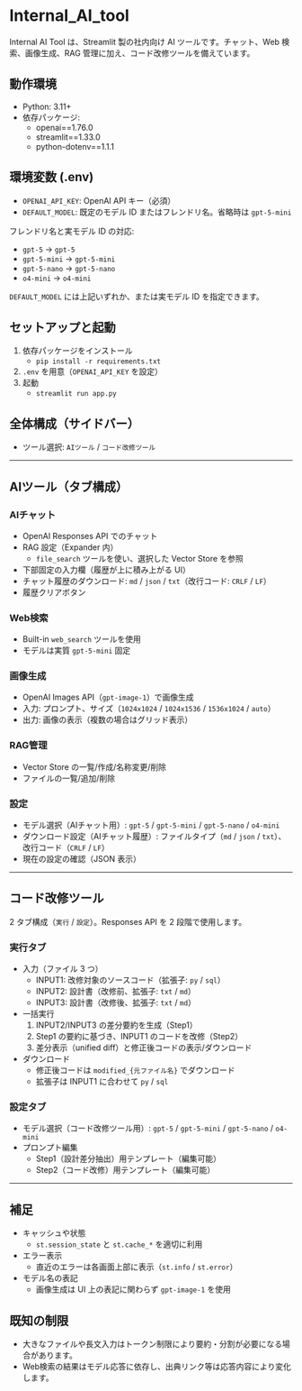 ﻿# Internal_AI_tool
Internal AI Tool は、Streamlit 製の社内向け AI ツールです。チャット、Web 検索、画像生成、RAG 管理に加え、コード改修ツールを備えています。

## 動作環境
- Python: 3.11+
- 依存パッケージ:
  - openai==1.76.0
  - streamlit==1.33.0
  - python-dotenv==1.1.1

## 環境変数 (.env)
- `OPENAI_API_KEY`: OpenAI API キー（必須）
- `DEFAULT_MODEL`: 既定のモデル ID またはフレンドリ名。省略時は `gpt-5-mini`

フレンドリ名と実モデル ID の対応:
- `gpt-5` → `gpt-5`
- `gpt-5-mini` → `gpt-5-mini`
- `gpt-5-nano` → `gpt-5-nano`
- `o4-mini` → `o4-mini`

`DEFAULT_MODEL` には上記いずれか、または実モデル ID を指定できます。

## セットアップと起動
1. 依存パッケージをインストール
   - `pip install -r requirements.txt`
2. `.env` を用意（`OPENAI_API_KEY` を設定）
3. 起動
   - `streamlit run app.py`

## 全体構成（サイドバー）
- ツール選択: `AIツール` / `コード改修ツール`

---

## AIツール（タブ構成）

### AIチャット
- OpenAI Responses API でのチャット
- RAG 設定（Expander 内）
  - `file_search` ツールを使い、選択した Vector Store を参照
- 下部固定の入力欄（履歴が上に積み上がる UI）
- チャット履歴のダウンロード: `md` / `json` / `txt`（改行コード: `CRLF` / `LF`）
- 履歴クリアボタン

### Web検索
- Built-in `web_search` ツールを使用
- モデルは実質 `gpt-5-mini` 固定

### 画像生成
- OpenAI Images API（`gpt-image-1`）で画像生成
- 入力: プロンプト、サイズ（`1024x1024` / `1024x1536` / `1536x1024` / `auto`）
- 出力: 画像の表示（複数の場合はグリッド表示）

### RAG管理
- Vector Store の一覧/作成/名称変更/削除
- ファイルの一覧/追加/削除

### 設定
- モデル選択（AIチャット用）: `gpt-5` / `gpt-5-mini` / `gpt-5-nano` / `o4-mini`
- ダウンロード設定（AIチャット履歴）: ファイルタイプ（`md` / `json` / `txt`）、改行コード（`CRLF` / `LF`）
- 現在の設定の確認（JSON 表示）

---

## コード改修ツール
2 タブ構成（`実行` / `設定`）。Responses API を 2 段階で使用します。

### 実行タブ
- 入力（ファイル 3 つ）
  - INPUT1: 改修対象のソースコード（拡張子: `py` / `sql`）
  - INPUT2: 設計書（改修前、拡張子: `txt` / `md`）
  - INPUT3: 設計書（改修後、拡張子: `txt` / `md`）
- 一括実行
  1) INPUT2/INPUT3 の差分要約を生成（Step1）
  2) Step1 の要約に基づき、INPUT1 のコードを改修（Step2）
  3) 差分表示（unified diff）と修正後コードの表示/ダウンロード
- ダウンロード
  - 修正後コードは `modified_{元ファイル名}` でダウンロード
  - 拡張子は INPUT1 に合わせて `py` / `sql`

### 設定タブ
- モデル選択（コード改修ツール用）: `gpt-5` / `gpt-5-mini` / `gpt-5-nano` / `o4-mini`
- プロンプト編集
  - Step1（設計差分抽出）用テンプレート（編集可能）
  - Step2（コード改修）用テンプレート（編集可能）

---

## 補足
- キャッシュや状態
  - `st.session_state` と `st.cache_*` を適切に利用
- エラー表示
  - 直近のエラーは各画面上部に表示（`st.info` / `st.error`）
- モデル名の表記
  - 画像生成は UI 上の表記に関わらず `gpt-image-1` を使用

## 既知の制限
- 大きなファイルや長文入力はトークン制限により要約・分割が必要になる場合があります。
- Web検索の結果はモデル応答に依存し、出典リンク等は応答内容により変化します。
